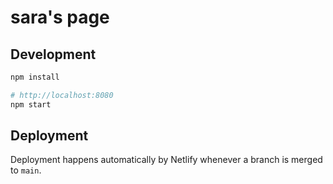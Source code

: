 # sara's page

## Development

```bash
npm install

# http://localhost:8080
npm start
```

## Deployment

Deployment happens automatically by Netlify whenever a branch is merged to `main`. 
